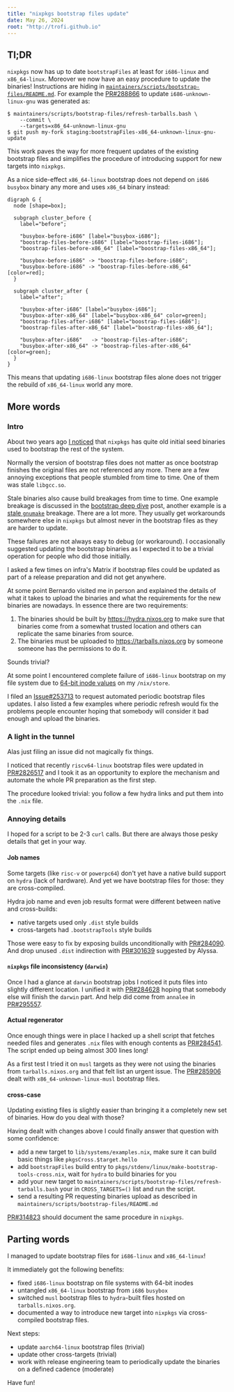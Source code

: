 ```yaml
---
title: "nixpkgs bootstrap files update"
date: May 26, 2024
root: "http://trofi.github.io"
---
```


## Tl;DR

`nixpkgs` now has up to date `bootstrapFiles` at least for `i686-linux`
and `x86_64-linux`. Moreover we now have an easy procedure to update the
binaries! Instructions are hiding in
[`maintainers/scripts/bootstrap-files/README.md`](https://github.com/NixOS/nixpkgs/blob/master/maintainers/scripts/bootstrap-files/README.md#how-to-request-the-bootstrap-seed-update).
For example the
[PR#288866](https://github.com/NixOS/nixpkgs/pull/288866) to update
`i686-unknown-linux-gnu` was generated as:

```
$ maintainers/scripts/bootstrap-files/refresh-tarballs.bash \
    --commit \
    --targets=x86_64-unknown-linux-gnu
$ git push my-fork staging:bootstrapFiles-x86_64-unknown-linux-gnu-update
```

This work paves the way for more frequent updates of the existing
bootstrap files and simplifies the procedure of introducing support for
new targets into `nixpkgs`.

As a nice side-effect `x86_64-linux` bootstrap does not depend on `i686`
`busybox` binary any more and uses `x86_64` binary instead:

```{render=dot}
digraph G {
  node [shape=box];

  subgraph cluster_before {
    label="before";

    "busybox-before-i686" [label="busybox-i686"];
    "boostrap-files-before-i686" [label="boostrap-files-i686"];
    "boostrap-files-before-x86_64" [label="boostrap-files-x86_64"];

    "busybox-before-i686" -> "boostrap-files-before-i686";
    "busybox-before-i686" -> "boostrap-files-before-x86_64" [color=red];
  }

  subgraph cluster_after {
    label="after";

    "busybox-after-i686" [label="busybox-i686"];
    "busybox-after-x86_64" [label="busybox-x86_64" color=green];
    "boostrap-files-after-i686" [label="boostrap-files-i686"];
    "boostrap-files-after-x86_64" [label="boostrap-files-x86_64"];

    "busybox-after-i686"   -> "boostrap-files-after-i686";
    "busybox-after-x86_64" -> "boostrap-files-after-x86_64" [color=green];
  }
}
```

This means that updating `i686-linux` bootstrap files alone does not
trigger the rebuild of `x86_64-linux` world any more.

## More words

### Intro

About two years ago [I noticed](/posts/240-nixpkgs-bootstrap-intro.html)
that `nixpkgs` has quite old initial seed binaries used to bootstrap the
rest of the system.

Normally the version of bootstrap files does not matter as once bootstrap
finishes the original files are not referenced any more. There are a few
annoying exceptions that people stumbled from time to time. One of them
was stale `libgcc.so`.

Stale binaries also cause build breakages from time to time. One
example breakage is discussed in the
[bootstrap deep dive](/posts/275-nixpkgs-bootstrap-deep-dive.html) post,
another example is a [stale `gnumake`](https://github.com/NixOS/nixpkgs/pull/229898#issuecomment-1589179355)
breakage. There are a lot more. They usually get workarounds somewhere
else in `nixpkgs` but almost never in the bootstrap files as they are
harder to update.

These failures are not always easy to debug (or workaround). I
occasionally suggested updating the bootstrap binaries as I expected it
to be a trivial operation for people who did those initially.

I asked a few times on infra's Matrix if bootstrap files could be
updated as part of a release preparation and did not get anywhere.

At some point Bernardo visited me in person and explained the details of
what it takes to upload the binaries and what the requirements for the
new binaries are nowadays. In essence there are two requirements:

1. The binaries should be built by <https://hydra.nixos.org> to make
   sure that binaries come from a somewhat trusted location and others
   can replicate the same binaries from source.
2. The binaries must be uploaded to <https://tarballs.nixos.org> by
   someone someone has the permissions to do it.

Sounds trivial?

At some point I encountered complete failure of `i686-linux` bootstrap
on my file system due to
[64-bit inode values](/posts/297-32-bit-file-API-strikes-back.html) on my
`/nix/store`.

I filed an [Issue#253713](https://github.com/NixOS/nixpkgs/issues/253713)
to request automated periodic bootstrap files updates. I also listed a
few examples where periodic refresh would fix the problems people
encounter hoping that somebody will consider it bad enough and upload
the binaries.

### A light in the tunnel

Alas just filing an issue did not magically fix things.

I noticed that recently `riscv64-linux` bootstrap files were updated in
[PR#2826517](https://github.com/NixOS/nixpkgs/pull/282517) and I took it
as an opportunity to explore the mechanism and automate the whole PR
preparation as the first step.

The procedure looked trivial: you follow a few hydra links and put them
into the `.nix` file.

### Annoying details

I hoped for a script to be 2-3 `curl` calls. But there are always those
pesky details that get in your way.

#### Job names

Some targets (like `risc-v` or `powerpc64`) don't yet have a native
build support on `hydra` (lack of hardware). And yet we have bootstrap
files for those: they are cross-compiled.

Hydra job name and even job results format were different between native
and cross-builds:

   - native targets used only `.dist` style builds
   - cross-targets had `.bootstrapTools` style builds

Those were easy to fix by exposing builds unconditionally with
[PR#284090](https://github.com/NixOS/nixpkgs/pull/284090). And drop
unused `.dist` indirection with
[PR#301639](https://github.com/NixOS/nixpkgs/pull/301639) suggested by
Alyssa.

#### `nixpkgs` file inconsistency (`darwin`)

Once I had a glance at `darwin` bootstrap jobs I noticed it puts files
into slightly different location. I unified it with
[PR#284628](https://github.com/NixOS/nixpkgs/pull/284628) hoping that
somebody else will finish the `darwin` part. And help did come from
`annalee` in [PR#295557](https://github.com/NixOS/nixpkgs/pull/295557).

#### Actual regenerator

Once enough things were in place I hacked up a shell script that fetches
needed files and generates `.nix` files with enough contents as
[PR#284541](https://github.com/NixOS/nixpkgs/pull/284541). The script
ended up being almost 300 lines long!

As a first test I tried it on `musl` targets as they were not using
the binaries from `tarballs.nixos.org` and that felt list an urgent issue.
The [PR#285906](https://github.com/NixOS/nixpkgs/pull/285906) dealt with
`x86_64-unknown-linux-musl` bootstrap files.

#### cross-case

Updating existing files is slightly easier than bringing it a completely
new set of binaries. How do you deal with those?

Having dealt with changes above I could finally answer that question
with some confidence:

- add a new target to `lib/systems/examples.nix`, make sure it can build
  basic things like `pkgsCross.$target.hello`
- add `bootstrapFiles` build entry to
  `pkgs/stdenv/linux/make-bootstrap-tools-cross.nix`, wait for `hydra`
  to build binaries for you
- add your new target to `maintainers/scripts/bootstrap-files/refresh-tarballs.bash`
  your in `CROSS_TARGETS=()` list and run the script.
- send a resulting PR requesting binaries upload as described in
  `maintainers/scripts/bootstrap-files/README.md`

[PR#314823](https://github.com/NixOS/nixpkgs/pull/314823) should
document the same procedure in `nixpkgs`.

## Parting words

I managed to update bootstrap files for `i686-linux` and `x86_64-linux`!

It immediately got the following benefits:

- fixed `i686-linux` bootstrap on file systems with 64-bit inodes
- untangled `x86_64-linux` bootstrap from `i686` `busybox`
- switched `musl` bootstrap files to `hydra`-built files hosted on
  `tarballs.nixos.org`.
- documented a way to introduce new target into `nixpkgs` via
  cross-compiled bootstrap files.

Next steps:

- update `aarch64-linux` bootstrap files (trivial)
- update other cross-targets (trivial)
- work with release engineering team to periodically update the binaries
  on a defined cadence (moderate)

Have fun!
